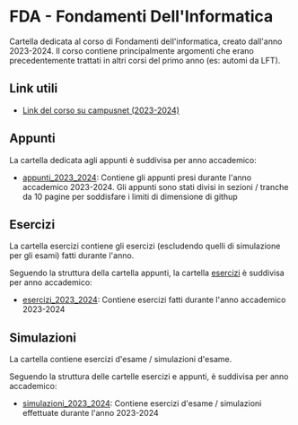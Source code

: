 # FDA - Fondamenti Dell'Informatica

Cartella dedicata al corso di Fondamenti dell'informatica, creato dall'anno 2023-2024.
Il corso contiene principalmente argomenti 
che erano precedentemente trattati in altri 
corsi del primo anno (es: automi da LFT).

## Link utili
- [Link del corso su campusnet (2023-2024)](https://laurea.informatica.unito.it/do/corsi.pl/Show?_id=fbib)


## Appunti
La cartella dedicata agli appunti è suddivisa 
per anno accademico:
- [appunti_2023_2024](./appunti/appunti_2023_2024/): Contiene gli appunti 
presi durante l'anno accademico 2023-2024. Gli appunti sono stati divisi in sezioni / tranche da 10
pagine per soddisfare i limiti di dimensione di githup

## Esercizi
La cartella esercizi contiene gli esercizi 
(escludendo quelli di simulazione per gli esami)
fatti durante l'anno.

Seguendo la struttura della cartella appunti, 
la cartella [esercizi](./esercizi/) è suddivisa
per anno accademico:
- [esercizi_2023_2024](./esercizi/esercizi_2023_2024/): Contiene esercizi 
    fatti durante l'anno accademico 2023-2024

## Simulazioni
La cartella contiene esercizi d'esame / 
simulazioni d'esame.

Seguendo la struttura delle cartelle esercizi 
e appunti, è suddivisa per anno accademico:
- [simulazioni_2023_2024](./simulazioni/simulazioni_2023_2024/): Contiene esercizi 
    d'esame / simulazioni effettuate durante 
    l'anno 2023-2024